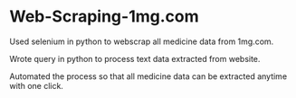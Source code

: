 # Web-Scraping-1mg.com

Used selenium in python to webscrap all medicine data from 1mg.com. 

Wrote query in python to process text data extracted from website.

Automated the process so that all medicine data can be extracted anytime with one click.
